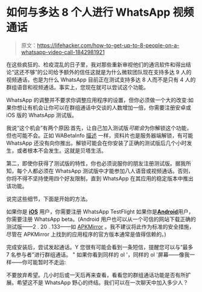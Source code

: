 # 如何与多达 8 个人进行 WhatsApp 视频通话

> 原文：<https://lifehacker.com/how-to-get-up-to-8-people-on-a-whatsapp-video-call-1842981921>

在这些疯狂的、检疫混乱的日子里，我对那些重新审视他们的通讯软件和得出结论“这还不够”的公司给予额外的信任这就是为什么微软团队现在支持多达 9 人的视频通话，也是为什么 WhatsApp 目前正在测试支持多达 8 人而不是只有 4 人的群组语音和视频通话。事实上，您现在就可以尝试这个功能。



WhatsApp 的调整并不要求你调整应用程序的设置，但你必须做一个大的改变:如果你想让有机会让你可以在群组通话中交谈的人数增加一倍，你需要注册安卓或 iOS 版的 WhatsApp 测试版。



我说“这个机会”有两个原因:首先，让自己加入测试版*可能会*为你解锁这个功能，但也可能不会。正如 WABetaInfo [描述](https://wabetainfo.com/whatsapp-is-rolling-out-the-new-limit-of-participants-for-group-calls/) 一样，资料片也是服务器端解锁，有可能 WhatsApp 还没有向你推出。解锁可能会在你安装了正确的测试版后几个小时发生，或者根本不会发生。这就是贝塔生活。

第二，即使你获得了测试版的特性，你也必须说服你的朋友注册测试版。据我所知，每个人都必须在 WhatsApp 测试版中才能参加八人语音或视频通话。否则，你将不得不坚持使用四个好友限制，直到 WhatsApp 在其应用的稳定版本中推出该功能。

说完这些细节，下面是开始的方法。

如果你是 [**iOS**](https://testflight.apple.com/join/s4rTJVPb) 用户，你需要注册 WhatsApp TestFlight 如果你是[**Android**](https://play.google.com/apps/testing/com.whatsapp)用户，你需要注册 WhatsApp beta。(Android 用户也可以从一个可信的网站下载正确的测试版——2 . 20 . 133——如 [APKMirror](https://www.apkmirror.com/apk/whatsapp-inc/) 。我不建议将此作为标准的安全措施，尽管在 APKMirror 上找到的应用程序的官方版本通常是值得信赖的。)

完成安装后，尝试发起通话。Y 您很有可能会看到一条短信，提醒您可以与“最多 7 名参与者”进行群组通话。 " 如果你看到同样的 ol '，同样的 ol '屏幕——像我一样——你可能暂时不走运:

不要放弃希望。几小时后或一天后再来查看，看看您的群组通话功能是否有所扩展。希望这不是 WhatsApp 野心的终结。我们可以在一次聊天中加入多少人？